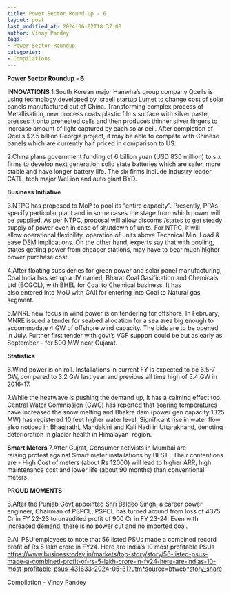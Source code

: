 ```yaml
---
title: Power Sector Round up - 6
layout: post
last_modified_at: 2024-06-02T18:37:00
author: Vinay Pandey
tags:
- Power Sector Roundup
categories:
- Compilations
---
```

**Power Sector Roundup - 6**

**INNOVATIONS**
1.South Korean major Hanwha’s group company Qcells is using technology developed by Israeli startup Lumet to change cost of solar panels manufactured out of China. Transforming complex process of Metallisation, new process coats plastic films surface with silver paste, presses it onto preheated cells and then produces thinner silver fingers to increase amount of light captured by each solar cell. After completion of Qcells $2.5 billion Georgia project, it may be able to compete with  Chinese panels which are currently half priced in comparison to US. 

2.China plans government funding of 6 billion yuan (USD 830 million) to six firms to develop next generation solid state batteries which are safer, more stable and have longer battery life. The six firms include industry leader CATL, tech major WeLion and auto giant BYD. 

**Business Initiative**

3.NTPC has proposed to MoP to pool its “entire capacity”. Presently, PPAs specify particular plant and in some cases the stage from which power will be supplied. As per NTPC, proposal will allow discoms /states to get steady supply of power even in case of shutdown of units. For NTPC, it will allow operational flexibility, operation of units above Technical Min. Load & ease DSM implications. On the other hand, experts say that with pooling, states getting power from cheaper stations, may have to bear much higher power purchase cost.   

4.After floating subsideries for green power and solar panel manufacturing, Coal India has set up a JV named, Bharat Coal Gasification and Chemicals Ltd (BCGCL), with BHEL for Coal to Chemical business. It has also entered into MoU with GAIl for entering into Coal to Natural gas segment.

5.MNRE new focus in wind power is on tendering for offshore. In February, MNRE issued a tender for seabed allocation for a sea area big enough to accommodate 4 GW of offshore wind capacity. The bids are to be opened in July. Further first tender with govt’s VGF support could be out as early as September – for 500 MW near Gujarat. 

**Statistics**

6.Wind power is on roll. Installations in current FY is expected to be 6.5-7 GW, compared to 3.2 GW last year and previous all time high of 5.4 GW in 2016-17. 

7.While the heatwave is pushing the demand up, it has a calming effect too.  Central Water Commission (CWC) has reported that soaring temperatures have increased the snow melting and Bhakra dam (power gen capacity 1325 MW)  has registered 10 feet higher water level.  Significant rise in water flow also noticed in Bhagirathi, Mandakini and Kali Nadi in Uttarakhand, denoting deterioration in glaciar health in Himalayan  region. 

**Smart Meters**
7.After Gujrat, Consumer activists in Mumbai are raising protest against Smart meter installations by BEST . Their contentions are - High Cost of meters (about Rs 12000) will lead to higher ARR, high maintenance cost and lower life (about 90 months) than conventional meters.   

**PROUD MOMENTS**

8.After the Punjab Govt appointed Shri Baldeo Singh, a career power engineer, Chairman of PSPCL, PSPCL has turned around from loss of 4375 Cr in FY 22-23 to unaudited profit of 900 Cr in FY 23-24. Even with increased demand, there is no power cut and no imported coal.  

9.All PSU employees to note that 56 listed PSUs made a combined record profit of Rs 5 lakh crore in FY24. Here are India’s 10 most profitable PSUs 
 https://www.businesstoday.in/markets/top-story/story/56-listed-psus-made-a-combined-profit-of-rs-5-lakh-crore-in-fy24-here-are-indias-10-most-profitable-psus-431633-2024-05-31?utm*source=btweb*story_share

Compilation - Vinay Pandey


